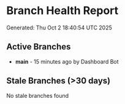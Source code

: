 # Branch Health Report
Generated: Thu Oct  2 18:40:54 UTC 2025

## Active Branches
- **main** - 15 minutes ago by Dashboard Bot

## Stale Branches (>30 days)
No stale branches found
